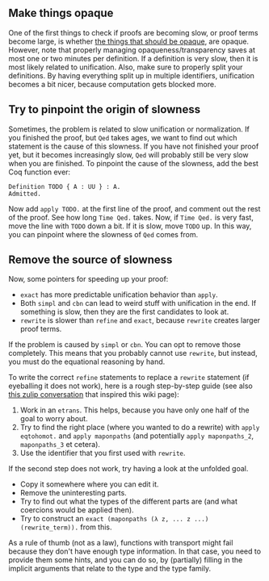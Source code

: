 ## Make things opaque
One of the first things to check if proofs are becoming slow, or proof terms become large, is whether [the things that should be opaque](../Opaqueness.md), are opaque.
However, note that properly managing opaqueness/transparency saves at most one or two minutes per definition. If a definition is very slow, then it is most likely related to unification. Also, make sure to properly split your definitions. By having everything split up in multiple identifiers, unification becomes a bit nicer, because computation gets blocked more.

## Try to pinpoint the origin of slowness
Sometimes, the problem is related to slow unification or normalization. If you finished the proof, but `Qed` takes ages, we want to find out which statement is the cause of this slowness. If you have not finished your proof yet, but it becomes increasingly slow, `Qed` will probably still be very slow when you are finished. To pinpoint the cause of the slowness, add the best Coq function ever:
```
Definition TODO { A : UU } : A.
Admitted.
```
Now add `apply TODO.` at the first line of the proof, and comment out the rest of the proof. See how long `Time Qed.` takes. Now, if `Time Qed.` is very fast, move the line with `TODO` down a bit. If it is slow, move `TODO` up. In this way, you can pinpoint where the slowness of `Qed` comes from.

## Remove the source of slowness
Now, some pointers for speeding up your proof:
 * `exact` has more predictable unification behavior than `apply`.
 * Both `simpl` and `cbn` can lead to weird stuff with unification in the end. If something is slow, then they are the first candidates to look at.
 * `rewrite` is slower than `refine` and `exact`, because `rewrite` creates larger proof terms.

If the problem is caused by `simpl` or `cbn`. You can opt to remove those completely. This means that you probably cannot use `rewrite`, but instead, you must do the equational reasoning by hand.

To write the correct `refine` statements to replace a `rewrite` statement (if eyeballing it does not work), here is a rough step-by-step guide (see also [this zulip conversation](https://unimath.zulipchat.com/#narrow/stream/322787-Help-needed-when-working-with-UniMath.2FCoq/topic/Slow.20proof/near/392677315) that inspired this wiki page):
 1. Work in an `etrans`. This helps, because you have only one half of the goal to worry about.
 1. Try to find the right place (where you wanted to do a rewrite) with `apply eqtohomot.` and `apply maponpaths` (and potentially `apply maponpaths_2`, `maponpaths_3` et cetera).
 1. Use the identifier that you first used with `rewrite`.

If the second step does not work, try having a look at the unfolded goal.
 * Copy it somewhere where you can edit it.
 * Remove the uninteresting parts.
 * Try to find out what the types of the different parts are (and what coercions would be applied then).
 * Try to construct an `exact (maponpaths (λ z, ... z ...) (rewrite_term)).` from this.

As a rule of thumb (not as a law), functions with transport might fail because they don't have enough type information. In that case, you need to provide them some hints, and you can do so, by (partially) filling in the implicit arguments that relate to the type and the type family.

